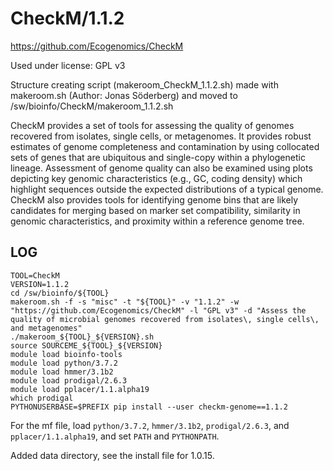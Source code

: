 CheckM/1.1.2
========================

<https://github.com/Ecogenomics/CheckM>

Used under license:
GPL v3

Structure creating script (makeroom_CheckM_1.1.2.sh) made with makeroom.sh (Author: Jonas Söderberg) and moved to /sw/bioinfo/CheckM/makeroom_1.1.2.sh


CheckM provides a set of tools for assessing the quality of genomes recovered
from isolates, single cells, or metagenomes. It provides robust estimates of
genome completeness and contamination by using collocated sets of genes that
are ubiquitous and single-copy within a phylogenetic lineage. Assessment of
genome quality can also be examined using plots depicting key genomic
characteristics (e.g., GC, coding density) which highlight sequences outside
the expected distributions of a typical genome. CheckM also provides tools for
identifying genome bins that are likely candidates for merging based on marker
set compatibility, similarity in genomic characteristics, and proximity within
a reference genome tree.



LOG
---

    TOOL=CheckM
    VERSION=1.1.2
    cd /sw/bioinfo/${TOOL}
    makeroom.sh -f -s "misc" -t "${TOOL}" -v "1.1.2" -w "https://github.com/Ecogenomics/CheckM" -l "GPL v3" -d "Assess the quality of microbial genomes recovered from isolates\, single cells\, and metagenomes"
    ./makeroom_${TOOL}_${VERSION}.sh
    source SOURCEME_${TOOL}_${VERSION}
    module load bioinfo-tools
    module load python/3.7.2
    module load hmmer/3.1b2
    module load prodigal/2.6.3
    module load pplacer/1.1.alpha19
    which prodigal 
    PYTHONUSERBASE=$PREFIX pip install --user checkm-genome==1.1.2

For the mf file, load `python/3.7.2`, `hmmer/3.1b2`, `prodigal/2.6.3`, and `pplacer/1.1.alpha19`, and set `PATH` and `PYTHONPATH`.

Added data directory, see the install file for 1.0.15.
